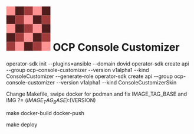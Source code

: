 # ![OCCOperatorImage](./resources/OperatorIcon.png) OCP Console Customizer


operator-sdk init --plugins=ansible --domain dovid
operator-sdk create api --group ocp-console-customizer --version v1alpha1 --kind ConsoleCustomizer --generate-role
operator-sdk create api --group ocp-console-customizer --version v1alpha1 --kind ConsoleCustomizerSkin

Change Makefile, swipe docker for podman and fix IMAGE_TAG_BASE and IMG ?= $(IMAGE_TAG_BASE):$(VERSION)


make docker-build docker-push

make deploy


